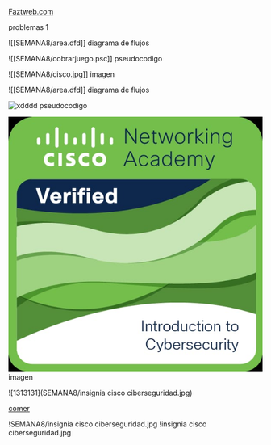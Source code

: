 [Faztweb.com](https://www.faztweb.com)


problemas 1
[](LOGICA-DE-PROGRAMACION/SEMANA8/area.dfd)


![[SEMANA8/area.dfd]] diagrama de flujos

![[SEMANA8/cobrarjuego.psc]] pseudocodigo

![[SEMANA8/cisco.jpg]] imagen


![[SEMANA8/area.dfd]] diagrama de flujos

![xdddd](SEMANA8/cobrarjuego.psc) pseudocodigo

![imagen](SEMANA8/cisco.jpg) imagen

![1313131](SEMANA8/insignia cisco ciberseguridad.jpg)

[comer](https://youtu.be/dEKEXoJEFE0?si=8J6PEHbZCHGY2AH0)


!SEMANA8/insignia cisco ciberseguridad.jpg
!insignia cisco ciberseguridad.jpg
